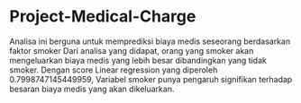 # Project-Medical-Charge
Analisa ini berguna untuk memprediksi biaya medis seseorang berdasarkan faktor smoker Dari analisa yang didapat, orang yang smoker akan mengeluarkan biaya medis yang lebih besar dibandingkan yang tidak smoker. Dengan score Linear regression yang diperoleh 0.7998747145449959, Variabel smoker punya pengaruh signifikan terhadap besaran biaya medis yang akan dikeluarkan.
